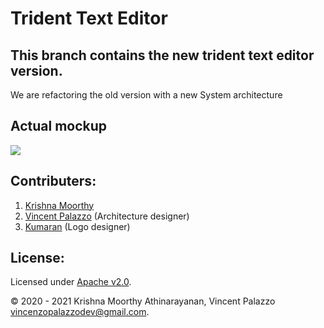 # Trident Text Editor

## This branch contains the new trident text editor version.
 
 We are refactoring the old version with a new System architecture

## Actual mockup

![](https://i.ibb.co/NpQmd7T/Selection-050.png)

## Contributers:

 1. [Krishna Moorthy](https://github.com/KrishnaMoorthy12)
 2. [Vincent Palazzo](https://github.com/vincenzopalazzo) (Architecture designer)
 3. [Kumaran](https://github.com/Kumaran1508) (Logo designer)

## License:
Licensed under [Apache v2.0](LICENSE).

&copy; 2020 - 2021 Krishna Moorthy Athinarayanan, Vincent Palazzo vincenzopalazzodev@gmail.com.
